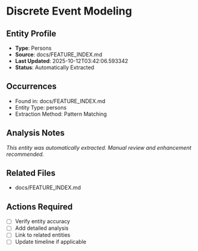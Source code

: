 # Discrete Event Modeling

## Entity Profile
- **Type**: Persons
- **Source**: docs/FEATURE_INDEX.md
- **Last Updated**: 2025-10-12T03:42:06.593342
- **Status**: Automatically Extracted

## Occurrences
- Found in: docs/FEATURE_INDEX.md
- Entity Type: persons
- Extraction Method: Pattern Matching

## Analysis Notes
*This entity was automatically extracted. Manual review and enhancement recommended.*

## Related Files
- docs/FEATURE_INDEX.md

## Actions Required
- [ ] Verify entity accuracy
- [ ] Add detailed analysis
- [ ] Link to related entities
- [ ] Update timeline if applicable
